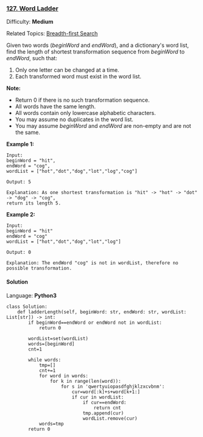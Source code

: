 ### [127\. Word Ladder](https://leetcode.com/problems/word-ladder/)

Difficulty: **Medium**  

Related Topics: [Breadth-first Search](https://leetcode.com/tag/breadth-first-search/)


Given two words (_beginWord_ and _endWord_), and a dictionary's word list, find the length of shortest transformation sequence from _beginWord_ to _endWord_, such that:

1.  Only one letter can be changed at a time.
2.  Each transformed word must exist in the word list.

**Note:**

*   Return 0 if there is no such transformation sequence.
*   All words have the same length.
*   All words contain only lowercase alphabetic characters.
*   You may assume no duplicates in the word list.
*   You may assume _beginWord_ and _endWord_ are non-empty and are not the same.

**Example 1:**

```
Input:
beginWord = "hit",
endWord = "cog",
wordList = ["hot","dot","dog","lot","log","cog"]

Output: 5

Explanation: As one shortest transformation is "hit" -> "hot" -> "dot" -> "dog" -> "cog",
return its length 5.
```

**Example 2:**

```
Input:
beginWord = "hit"
endWord = "cog"
wordList = ["hot","dot","dog","lot","log"]

Output: 0

Explanation: The endWord "cog" is not in wordList, therefore no possible transformation.
```


#### Solution

Language: **Python3**

```python3
class Solution:
    def ladderLength(self, beginWord: str, endWord: str, wordList: List[str]) -> int:
        if beginWord==endWord or endWord not in wordList:
            return 0
            
        wordList=set(wordList)
        words=[beginWord]
        cnt=1
        
        while words:
            tmp=[]
            cnt+=1
            for word in words:
                for k in range(len(word)):  
                    for s in 'qwertyuiopasdfghjklzxcvbnm':
                        cur=word[:k]+s+word[k+1:]
                        if cur in wordList:
                            if cur==endWord:
                                return cnt
                            tmp.append(cur)
                            wordList.remove(cur)
            words=tmp
        return 0
```